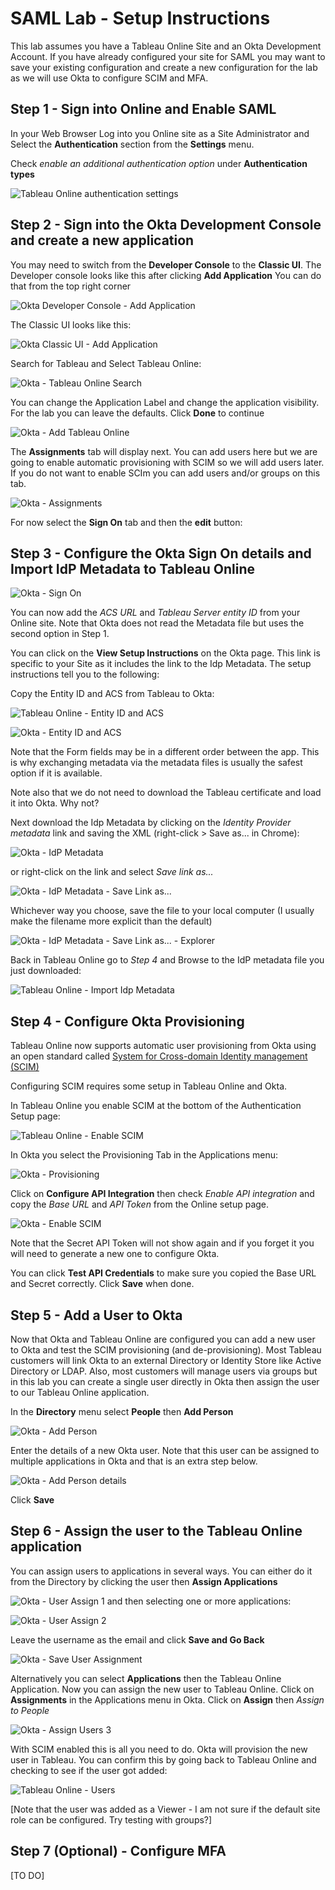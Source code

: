 # SAML Lab - Setup Instructions

This lab assumes you have a Tableau Online Site and an Okta Development Account. If you have already configured your site for SAML you may want to save your existing configuration and create a new configuration for the lab as we will use Okta to configure SCIM and MFA.

## Step 1 - Sign into Online and Enable SAML  

In your Web Browser Log into you Online site as a Site Administrator and Select the **Authentication** section from the **Settings** menu.

Check *enable an additional authentication option* under **Authentication types**

![Tableau Online authentication settings](images/2018-12-26-15-13-58.png)

## Step 2 - Sign into the Okta Development Console and create a new application

You may need to switch from the **Developer Console** to the **Classic UI**. The Developer console looks like this after clicking **Add Application** You can do that from the top right corner

![Okta Developer Console - Add Application](images/2018-12-26-15-12-10.png)

The Classic UI looks like this:

![Okta Classic UI - Add Application](images/2018-12-26-15-22-45.png)

Search for Tableau and Select Tableau Online:

![Okta - Tableau Online Search](images/2018-12-26-15-24-03.png)

You can change the Application Label and change the application visibility. For the lab you can leave the defaults. Click **Done** to continue

![Okta - Add Tableau Online](images/2018-12-26-15-27-19.png)

The **Assignments** tab will display next. You can add users here but we are going to enable automatic provisioning with SCIM so we will add users later. If you do not want to enable SCIm you can add users and/or groups on this tab.

![Okta - Assignments](images/2018-12-26-15-34-15.png)

For now select the **Sign On** tab and then the **edit** button:

## Step 3 - Configure the Okta Sign On details and Import IdP Metadata to Tableau Online

![Okta - Sign On](images/2018-12-26-15-37-19.png)

You can now add the *ACS URL* and *Tableau Server entity ID* from your Online site. Note that Okta does not read the Metadata file but uses the second option in Step 1.  

You can click on the **View Setup Instructions** on the Okta page. This link is specific to your Site as it includes the link to the Idp Metadata. The setup instructions tell you to the following:

Copy the Entity ID and ACS from Tableau to Okta:

![Tableau Online - Entity ID and ACS](images/2018-12-26-15-48-42.png)

![Okta - Entity ID and ACS](images/2018-12-26-15-49-07.png)

Note that the Form fields may be in a different order between the app. This is why exchanging metadata via the metadata files is usually the safest option if it is available.

Note also that we do not need to download the Tableau certificate and load it into Okta. Why not?

Next download the Idp Metadata by clicking on the *Identity Provider metadata* link and saving the XML (right-click > Save as... in Chrome):

![Okta - IdP Metadata](images/2018-12-26-15-59-58.png)

or right-click on the link and select *Save link as...*

![Okta - IdP Metadata - Save Link as...](images/2018-12-26-16-01-53.png)

Whichever way you choose, save the file to your local computer (I usually make the filename more explicit than the default)

![Okta - IdP Metadata - Save Link as... - Explorer ](images/2018-12-26-16-04-12.png)

Back in Tableau Online go to *Step 4* and Browse to the IdP metadata file you just downloaded:

![Tableau Online - Import Idp Metadata](images/2018-12-26-16-06-27.png)

## Step 4 - Configure Okta Provisioning

Tableau Online now supports automatic user provisioning from Okta using an open standard called [System for Cross-domain Identity management (SCIM)](http://www.simplecloud.info/)

Configuring SCIM requires some setup in Tableau Online and Okta.

In Tableau Online you enable SCIM at the bottom of the Authentication Setup page:

![Tableau Online - Enable SCIM](images/2018-12-26-18-09-56.png)

In Okta you select the Provisioning Tab in the Applications menu:

![Okta - Provisioning](images/2018-12-26-18-06-02.png)

Click on **Configure API Integration** then check *Enable API integration* and copy the *Base URL* and *API Token* from the Online setup page.

![Okta - Enable SCIM](images/2018-12-26-18-08-31.png)

Note that the Secret API Token will not show again and if you forget it you will need to generate a new one to configure Okta.

You can click **Test API Credentials** to make sure you copied the Base URL and Secret correctly. Click **Save** when done.

## Step 5 - Add a User to Okta

Now that Okta and Tableau Online are configured you can add a new user to Okta and test the SCIM provisioning (and de-provisioning). Most Tableau customers will link Okta to an external Directory or Identity Store like Active Directory or LDAP. Also, most customers will manage users via groups but in this lab you can create a single user directly in Okta then assign the user to our Tableau Online application.

In the **Directory** menu select **People** then **Add Person**

![Okta - Add Person](images/2018-12-26-18-32-21.png)

Enter the details of a new Okta user. Note that this user can be assigned to multiple applications in Okta and that is an extra step below.

![Okta - Add Person details](images/2018-12-26-18-42-02.png)

Click **Save**

## Step 6 - Assign the user to the Tableau Online application

You can assign users to applications in several ways. You can either do it from the Directory by clicking the user then **Assign Applications**

![Okta - User Assign 1](images/2018-12-26-18-45-22.png) and then selecting one or more applications:

![Okta - User Assign 2](images/2018-12-26-18-47-03.png)

Leave the username as the email and click **Save and Go Back**

![Okta - Save User Assignment](images/2018-12-26-18-49-04.png)

Alternatively you can select **Applications** then the Tableau Online Application. Now you can assign the new user to Tableau Online. Click on **Assignments** in the Applications menu in Okta. Click on **Assign** then *Assign to People*

![Okta - Assign Users 3](images/2018-12-26-18-50-50.png)

With SCIM enabled this is all you need to do. Okta will provision the new user in Tableau. You can confirm this by going back to Tableau Online and checking to see if the user got added:

![Tableau Online - Users](images/2018-12-26-18-52-57.png)

[Note that the user was added as a Viewer - I am not sure if the default site role can be configured. Try testing with groups?]

## Step 7 (Optional) - Configure MFA

[TO DO]